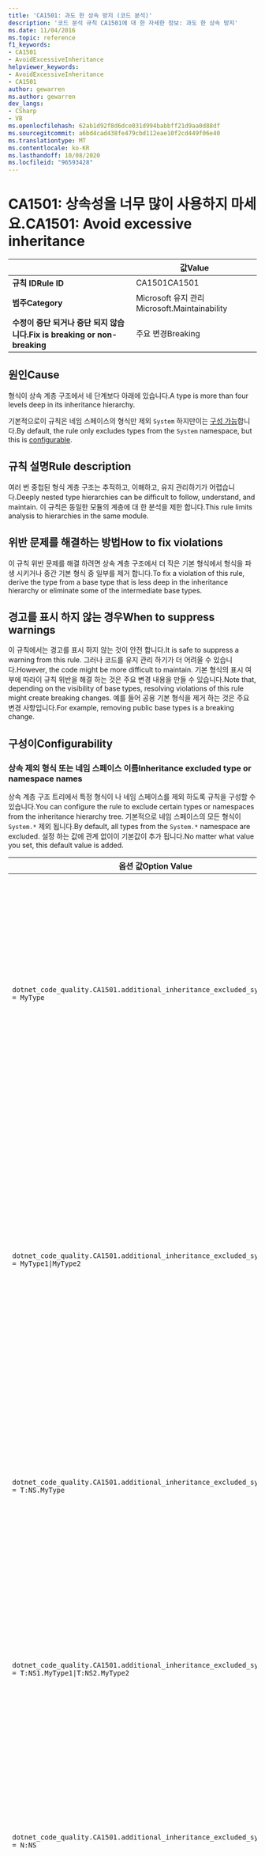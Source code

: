 ```yaml
---
title: 'CA1501: 과도 한 상속 방지 (코드 분석)'
description: '코드 분석 규칙 CA1501에 대 한 자세한 정보: 과도 한 상속 방지'
ms.date: 11/04/2016
ms.topic: reference
f1_keywords:
- CA1501
- AvoidExcessiveInheritance
helpviewer_keywords:
- AvoidExcessiveInheritance
- CA1501
author: gewarren
ms.author: gewarren
dev_langs:
- CSharp
- VB
ms.openlocfilehash: 62ab1d92f8d6dce031d994babbff21d9aa0d88df
ms.sourcegitcommit: a6bd4cad438fe479cbd112eae10f2cd449f06e40
ms.translationtype: MT
ms.contentlocale: ko-KR
ms.lasthandoff: 10/08/2020
ms.locfileid: "96593428"
---
```

# <a name="ca1501-avoid-excessive-inheritance"></a><span data-ttu-id="1944d-103">CA1501: 상속성을 너무 많이 사용하지 마세요.</span><span class="sxs-lookup"><span data-stu-id="1944d-103">CA1501: Avoid excessive inheritance</span></span>

| | <span data-ttu-id="1944d-104">값</span><span class="sxs-lookup"><span data-stu-id="1944d-104">Value</span></span> |
|-|-|
| <span data-ttu-id="1944d-105">**규칙 ID**</span><span class="sxs-lookup"><span data-stu-id="1944d-105">**Rule ID**</span></span> |<span data-ttu-id="1944d-106">CA1501</span><span class="sxs-lookup"><span data-stu-id="1944d-106">CA1501</span></span>|
| <span data-ttu-id="1944d-107">**범주**</span><span class="sxs-lookup"><span data-stu-id="1944d-107">**Category**</span></span> |<span data-ttu-id="1944d-108">Microsoft 유지 관리</span><span class="sxs-lookup"><span data-stu-id="1944d-108">Microsoft.Maintainability</span></span>|
| <span data-ttu-id="1944d-109">**수정이 중단 되거나 중단 되지 않습니다.**</span><span class="sxs-lookup"><span data-stu-id="1944d-109">**Fix is breaking or non-breaking**</span></span> |<span data-ttu-id="1944d-110">주요 변경</span><span class="sxs-lookup"><span data-stu-id="1944d-110">Breaking</span></span>|

## <a name="cause"></a><span data-ttu-id="1944d-111">원인</span><span class="sxs-lookup"><span data-stu-id="1944d-111">Cause</span></span>

<span data-ttu-id="1944d-112">형식이 상속 계층 구조에서 네 단계보다 아래에 있습니다.</span><span class="sxs-lookup"><span data-stu-id="1944d-112">A type is more than four levels deep in its inheritance hierarchy.</span></span>

<span data-ttu-id="1944d-113">기본적으로이 규칙은 네임 스페이스의 형식만 제외 `System` 하지만이는 [구성 가능](#configurability)합니다.</span><span class="sxs-lookup"><span data-stu-id="1944d-113">By default, the rule only excludes types from the `System` namespace, but this is [configurable](#configurability).</span></span>

## <a name="rule-description"></a><span data-ttu-id="1944d-114">규칙 설명</span><span class="sxs-lookup"><span data-stu-id="1944d-114">Rule description</span></span>

<span data-ttu-id="1944d-115">여러 번 중첩된 형식 계층 구조는 추적하고, 이해하고, 유지 관리하기가 어렵습니다.</span><span class="sxs-lookup"><span data-stu-id="1944d-115">Deeply nested type hierarchies can be difficult to follow, understand, and maintain.</span></span> <span data-ttu-id="1944d-116">이 규칙은 동일한 모듈의 계층에 대 한 분석을 제한 합니다.</span><span class="sxs-lookup"><span data-stu-id="1944d-116">This rule limits analysis to hierarchies in the same module.</span></span>

## <a name="how-to-fix-violations"></a><span data-ttu-id="1944d-117">위반 문제를 해결하는 방법</span><span class="sxs-lookup"><span data-stu-id="1944d-117">How to fix violations</span></span>

<span data-ttu-id="1944d-118">이 규칙 위반 문제를 해결 하려면 상속 계층 구조에서 더 작은 기본 형식에서 형식을 파생 시키거나 중간 기본 형식 중 일부를 제거 합니다.</span><span class="sxs-lookup"><span data-stu-id="1944d-118">To fix a violation of this rule, derive the type from a base type that is less deep in the inheritance hierarchy or eliminate some of the intermediate base types.</span></span>

## <a name="when-to-suppress-warnings"></a><span data-ttu-id="1944d-119">경고를 표시 하지 않는 경우</span><span class="sxs-lookup"><span data-stu-id="1944d-119">When to suppress warnings</span></span>

<span data-ttu-id="1944d-120">이 규칙에서는 경고를 표시 하지 않는 것이 안전 합니다.</span><span class="sxs-lookup"><span data-stu-id="1944d-120">It is safe to suppress a warning from this rule.</span></span> <span data-ttu-id="1944d-121">그러나 코드를 유지 관리 하기가 더 어려울 수 있습니다.</span><span class="sxs-lookup"><span data-stu-id="1944d-121">However, the code might be more difficult to maintain.</span></span> <span data-ttu-id="1944d-122">기본 형식의 표시 여부에 따라이 규칙 위반을 해결 하는 것은 주요 변경 내용을 만들 수 있습니다.</span><span class="sxs-lookup"><span data-stu-id="1944d-122">Note that, depending on the visibility of base types, resolving violations of this rule might create breaking changes.</span></span> <span data-ttu-id="1944d-123">예를 들어 공용 기본 형식을 제거 하는 것은 주요 변경 사항입니다.</span><span class="sxs-lookup"><span data-stu-id="1944d-123">For example, removing public base types is a breaking change.</span></span>

## <a name="configurability"></a><span data-ttu-id="1944d-124">구성이</span><span class="sxs-lookup"><span data-stu-id="1944d-124">Configurability</span></span>

### <a name="inheritance-excluded-type-or-namespace-names"></a><span data-ttu-id="1944d-125">상속 제외 형식 또는 네임 스페이스 이름</span><span class="sxs-lookup"><span data-stu-id="1944d-125">Inheritance excluded type or namespace names</span></span>

<span data-ttu-id="1944d-126">상속 계층 구조 트리에서 특정 형식이 나 네임 스페이스를 제외 하도록 규칙을 구성할 수 있습니다.</span><span class="sxs-lookup"><span data-stu-id="1944d-126">You can configure the rule to exclude certain types or namespaces from the inheritance hierarchy tree.</span></span> <span data-ttu-id="1944d-127">기본적으로 네임 스페이스의 모든 형식이 `System.*` 제외 됩니다.</span><span class="sxs-lookup"><span data-stu-id="1944d-127">By default, all types from the `System.*` namespace are excluded.</span></span> <span data-ttu-id="1944d-128">설정 하는 값에 관계 없이이 기본값이 추가 됩니다.</span><span class="sxs-lookup"><span data-stu-id="1944d-128">No matter what value you set, this default value is added.</span></span>

| <span data-ttu-id="1944d-129">옵션 값</span><span class="sxs-lookup"><span data-stu-id="1944d-129">Option Value</span></span> | <span data-ttu-id="1944d-130">요약</span><span class="sxs-lookup"><span data-stu-id="1944d-130">Summary</span></span> |
| --- | --- |
|`dotnet_code_quality.CA1501.additional_inheritance_excluded_symbol_names = MyType` | <span data-ttu-id="1944d-131">' MyType ' 이라는 모든 형식과 일치 하거나 네임 스페이스를 포함 하는 네임 스페이스에 ' MyType ' (및 네임 스페이스의 모든 형식)이 포함 되어 있습니다. `System`</span><span class="sxs-lookup"><span data-stu-id="1944d-131">Matches all types named 'MyType' or whose containing namespace contains 'MyType' (and all types from the `System` namespace)</span></span> |
|`dotnet_code_quality.CA1501.additional_inheritance_excluded_symbol_names = MyType1\|MyType2` | <span data-ttu-id="1944d-132">' MyType1 ' 또는 ' MyType2 '로 명명 된 모든 형식 또는 포함 하는 네임 스페이스에 ' MyType1 ' 또는 ' MyType2 ' (및 네임 스페이스의 모든 형식)이 포함 되어 있는 모든 형식에 대응 `System`</span><span class="sxs-lookup"><span data-stu-id="1944d-132">Matches all types named either 'MyType1' or 'MyType2' or whose containing namespace contains either 'MyType1' or 'MyType2' (and all types from the `System` namespace)</span></span> |
|`dotnet_code_quality.CA1501.additional_inheritance_excluded_symbol_names = T:NS.MyType` | <span data-ttu-id="1944d-133">' NS ' 네임 스페이스 및 네임 스페이스의 모든 형식에서 특정 형식 ' MyType '과 일치 합니다. `System`</span><span class="sxs-lookup"><span data-stu-id="1944d-133">Matches specific type 'MyType' in the namespace 'NS' (and all types from the `System` namespace)</span></span> |
|`dotnet_code_quality.CA1501.additional_inheritance_excluded_symbol_names = T:NS1.MyType1\|T:NS2.MyType2` | <span data-ttu-id="1944d-134">특정 형식 ' MyType1 ' 및 ' MyType2 '를 해당 하는 정규화 된 이름 (및 네임 스페이스의 모든 형식)과 일치 시킵니다. `System`</span><span class="sxs-lookup"><span data-stu-id="1944d-134">Matches specific types 'MyType1' and 'MyType2' with respective fully qualified names (and all types from the `System` namespace)</span></span> |
|`dotnet_code_quality.CA1501.additional_inheritance_excluded_symbol_names = N:NS` | <span data-ttu-id="1944d-135">' NS ' 네임 스페이스의 모든 형식 및 네임 스페이스의 모든 형식을 찾습니다. `System`</span><span class="sxs-lookup"><span data-stu-id="1944d-135">Matches all types from the 'NS' namespace (and all types from the `System` namespace)</span></span> |
|`dotnet_code_quality.CA1501.additional_inheritance_excluded_symbol_names = My*` | <span data-ttu-id="1944d-136">이름이 ' My '로 시작 하거나 네임 스페이스 파트가 ' My '로 시작 하는 모든 형식 및 네임 스페이스의 모든 형식을 찾습니다. `System`</span><span class="sxs-lookup"><span data-stu-id="1944d-136">Matches all types whose name starts with 'My' or whose containing namespace parts starts with 'My' (and all types from the `System` namespace)</span></span> |
|`dotnet_code_quality.CA1501.additional_inheritance_excluded_symbol_names = T:NS.My*` | <span data-ttu-id="1944d-137">이름이 ' NS ' 네임 스페이스에서 ' My '로 시작 하는 모든 형식 (및 네임 스페이스의 모든 형식)을 찾습니다. `System`</span><span class="sxs-lookup"><span data-stu-id="1944d-137">Matches all types whose name starts with 'My' in the namespace 'NS' (and all types from the `System` namespace)</span></span> |
|`dotnet_code_quality.CA1501.additional_inheritance_excluded_symbol_names = N:My*` | <span data-ttu-id="1944d-138">포함 하는 네임 스페이스가 ' My ' (및 네임 스페이스의 모든 형식)로 시작 하는 모든 형식을 찾습니다. `System`</span><span class="sxs-lookup"><span data-stu-id="1944d-138">Matches all types whose containing namespace starts with 'My' (and all types from the `System` namespace)</span></span> |

## <a name="example"></a><span data-ttu-id="1944d-139">예제</span><span class="sxs-lookup"><span data-stu-id="1944d-139">Example</span></span>

<span data-ttu-id="1944d-140">다음 예제에서는 규칙을 위반 하는 형식을 보여 줍니다.</span><span class="sxs-lookup"><span data-stu-id="1944d-140">The following example shows a type that violates the rule:</span></span>

```csharp
class BaseClass {}
class FirstDerivedClass : BaseClass {}
class SecondDerivedClass : FirstDerivedClass {}
class ThirdDerivedClass : SecondDerivedClass {}
class FourthDerivedClass : ThirdDerivedClass {}

// This class violates the rule.
class FifthDerivedClass : FourthDerivedClass {}
```

:::code language="vb" source="snippets/vb/all-rules/ca1501-avoid-excessive-inheritance_1.vb":::
